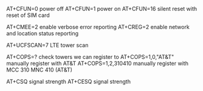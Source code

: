 AT+CFUN=0                   power off
AT+CFUN=1                   power on
AT+CFUN=16                  silent reset with reset of SIM card

AT+CMEE=2                   enable verbose error reporting
AT+CREG=2                   enable network and location status reporting

AT+UCFSCAN=7                LTE tower scan

AT+COPS=?                   check towers we can register to
AT+COPS=1,0,"AT&T"          manually register with AT&T
AT+COPS=1,2,310410          manually register with MCC 310 MNC 410 (AT&T)

AT+CSQ                      signal strength
AT+CESQ                     signal strength


